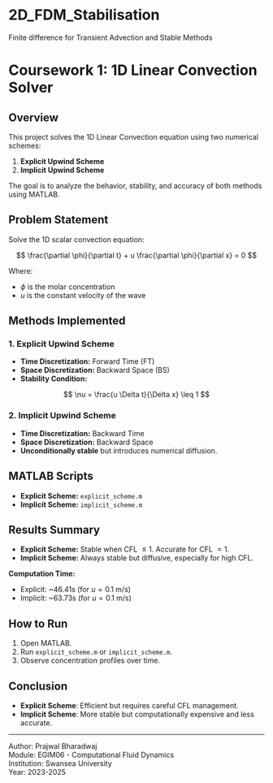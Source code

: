 # 2D_FDM_Stabilisation
 Finite difference for Transient Advection and Stable Methods

# Coursework 1: 1D Linear Convection Solver

## Overview
This project solves the 1D Linear Convection equation using two numerical schemes:

1. **Explicit Upwind Scheme**  
2. **Implicit Upwind Scheme**

The goal is to analyze the behavior, stability, and accuracy of both methods using MATLAB.

## Problem Statement
Solve the 1D scalar convection equation:

$$
\frac{\partial \phi}{\partial t} + u \frac{\partial \phi}{\partial x} = 0
$$

Where:
- $\phi$ is the molar concentration  
- $u$ is the constant velocity of the wave

## Methods Implemented
### 1. Explicit Upwind Scheme
- **Time Discretization:** Forward Time (FT)  
- **Space Discretization:** Backward Space (BS)  
- **Stability Condition:**

$$
\nu = \frac{u \Delta t}{\Delta x} \leq 1
$$

### 2. Implicit Upwind Scheme
- **Time Discretization:** Backward Time  
- **Space Discretization:** Backward Space  
- **Unconditionally stable** but introduces numerical diffusion.

## MATLAB Scripts
- **Explicit Scheme:** `explicit_scheme.m`
- **Implicit Scheme:** `implicit_scheme.m`

## Results Summary
- **Explicit Scheme:** Stable when CFL $\leq 1$. Accurate for CFL $= 1$.  
- **Implicit Scheme:** Always stable but diffusive, especially for high CFL.

**Computation Time:**
- Explicit: ~46.41s (for $u = 0.1 \text{ m/s}$)  
- Implicit: ~63.73s (for $u = 0.1 \text{ m/s}$)

## How to Run
1. Open MATLAB.
2. Run `explicit_scheme.m` or `implicit_scheme.m`.
3. Observe concentration profiles over time.

## Conclusion
- **Explicit Scheme**: Efficient but requires careful CFL management.
- **Implicit Scheme**: More stable but computationally expensive and less accurate.

---

Author: Prajwal Bharadwaj  
Module: EGIM06 - Computational Fluid Dynamics  
Institution: Swansea University  
Year: 2023-2025

